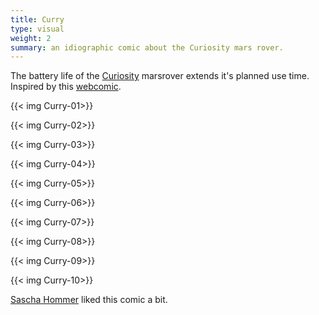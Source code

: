 ```yaml
---
title: Curry
type: visual
weight: 2
summary: an idiographic comic about the Curiosity mars rover.
---
```

The battery life of the [Curiosity](https://www.nasa.gov/mission_pages/msl/index.html) marsrover extends it's planned use time. Inspired by this [webcomic](https://xkcd.com/695/).

{{< img Curry-01>}}

{{< img Curry-02>}}

{{< img Curry-03>}}

{{< img Curry-04>}}

{{< img Curry-05>}}

{{< img Curry-06>}}

{{< img Curry-07>}}

{{< img Curry-08>}}

{{< img Curry-09>}}

{{< img Curry-10>}}

[Sascha Hommer](https://saschahommer.com/) liked this comic a bit.
